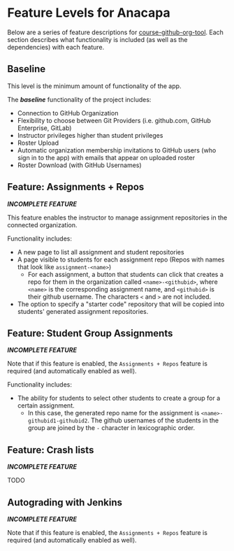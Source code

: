 # Feature Levels for Anacapa

Below are a series of feature descriptions for [course-github-org-tool](https://github.com/project-anacapa/course-github-org-tool). Each
section describes what functionality is included (as well as the dependencies) with each feature.

## Baseline

This level is the minimum amount of functionality of the app. 

The __*baseline*__ functionality of the project includes:

- Connection to GitHub Organization
- Flexibility to choose between Git Providers (i.e. github.com, GitHub Enterprise, GitLab)
- Instructor privileges higher than student privileges
- Roster Upload
- Automatic organization membership invitations to GitHub users (who sign in to the app) with emails that appear on uploaded roster
- Roster Download (with GitHub Usernames)


## Feature: Assignments + Repos

__*INCOMPLETE FEATURE*__

This feature enables the instructor to manage assignment repositories in the connected organization.

Functionality includes:

- A new page to list all assignment and student repositories
- A page visible to students for each assignment repo (Repos with names that look like `assignment-<name>`)
  - For each assignment, a button that students can click that creates a repo for them in the organization called `<name>-<githubid>`,
    where `<name>` is the corresponding assignment name, and `<githubid>` is their github username. The characters `<` and `>` are not
    included.
- The option to specify a "starter code" repository that will be copied into students' generated assignment repositories.
    
## Feature: Student Group Assignments

__*INCOMPLETE FEATURE*__

Note that if this feature is enabled, the `Assignments + Repos` feature is required (and automatically enabled as well).

Functionality includes:

- The ability for students to select other students to create a group for a certain assignment.
  - In this case, the generated repo name for the assignment is `<name>-githubid1-githubid2`. The github usernames of the students in the
    group are joined by the `-` character in lexicographic order.


## Feature: Crash lists

__*INCOMPLETE FEATURE*__

TODO


## Autograding with Jenkins

__*INCOMPLETE FEATURE*__

Note that if this feature is enabled, the `Assignments + Repos` feature is required (and automatically enabled as well).

